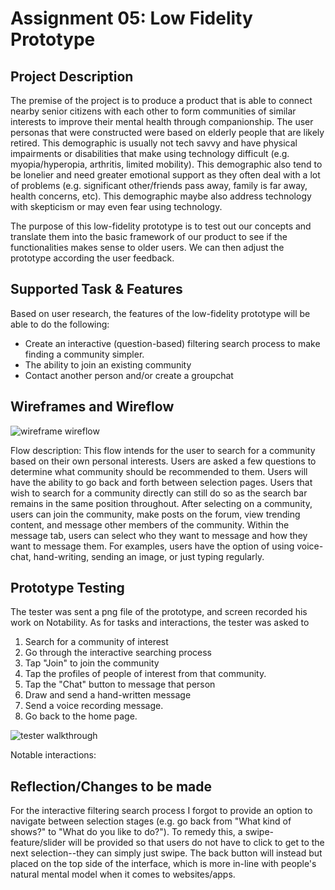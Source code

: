 # Assignment 05: Low Fidelity Prototype

## Project Description

The premise of the project is to produce a product that is able to connect nearby senior citizens with each other to form communities of similar interests to improve their mental health through companionship. The user personas that were constructed were based on elderly people that are likely retired. This demographic is usually not tech savvy and have physical impairments or disabilities that make using technology difficult (e.g. myopia/hyperopia, arthritis, limited mobility). This demographic also tend to be lonelier and need greater emotional support as they often deal with a lot of problems (e.g. significant other/friends pass away, family is far away, health concerns, etc). This demographic maybe also address technology with skepticism or may even fear using technology. 

The purpose of this low-fidelity prototype is to test out our concepts and translate them into the basic framework of our product to see if the functionalities makes sense to older users. We can then adjust the prototype according the user feedback.

## Supported Task & Features

Based on user research, the features of the low-fidelity prototype will be able to do the following:
* Create an interactive (question-based) filtering search process to make finding a community simpler.
* The ability to join an existing community
* Contact another person and/or create a groupchat 

## Wireframes and Wireflow

![wireframe wireflow](./IMG_2895.png)

Flow description: This flow intends for the user to search for a community based on their own personal interests. Users are asked a few questions to determine what community should be recommended to them. Users will have the ability to go back and forth between selection pages. Users that wish to search for a community directly can still do so as the search bar remains in the same position throughout. After selecting on a community, users can join the community, make posts on the forum, view trending content, and message other members of the community. Within the message tab, users can select who they want to message and how they want to message them. For examples, users have the option of using voice-chat, hand-writing, sending an image, or just typing regularly. 


## Prototype Testing 

The tester was sent a png file of the prototype, and screen recorded his work on Notability. As for tasks and interactions, the tester was asked to 

1.  Search for a community of interest
2.  Go through the interactive searching process
3.  Tap "Join" to join the community 
4.  Tap the profiles of people of interest from that community.
5.  Tap the "Chat" button to message that person
6.  Draw and send a hand-written message
7.  Send a voice recording message.
8.  Go back to the home page.

![tester walkthrough](./abc.png)

Notable interactions:


## Reflection/Changes to be made

For the interactive filtering search process I forgot to provide an option to navigate between selection stages (e.g. go back from "What kind of shows?" to 
"What do you like to do?"). To remedy this, a swipe-feature/slider will be provided so that users do not have to click to get to the next selection--they can simply just swipe. The back button will instead but placed on the top side of the interface, which is more in-line with people's natural mental model when it comes to websites/apps.

